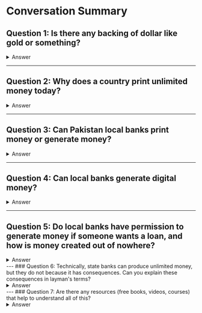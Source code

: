 # Conversation Summary

## Question 1: Is there any backing of dollar like gold or something?

<details>
<summary>Answer</summary>
The U.S. dollar used to be backed by gold under the **Gold Standard** until 1971, but now it is a **fiat currency**, meaning its value is not backed by physical assets like gold. Instead, it derives its value from the trust and confidence in the U.S. government and economy. The Federal Reserve manages the money supply and uses policies like interest rates to maintain the dollar's value.
</details>

---

## Question 2: Why does a country print unlimited money today?

<details>
<summary>Answer</summary>
A country can print money to meet its financial needs, especially during economic crises or fiscal deficits. However, printing **unlimited money** can lead to **inflation** and the **devaluation** of the currency, hurting the economy in the long term. Countries generally print money within controlled limits to maintain economic stability. Central banks balance money supply with **monetary policy** tools, such as adjusting interest rates, to control inflation.
</details>

---

## Question 3: Can Pakistan local banks print money or generate money?

<details>
<summary>Answer</summary>
Yes, Pakistan’s central bank, the **State Bank of Pakistan (SBP)**, has the authority to print or issue currency. Local banks, however, do not directly print money. They can **create money** indirectly through the **fractional reserve banking system**, where they lend out deposits and create new digital credit (money). This process increases the money supply, but it is regulated by the central bank to prevent excessive inflation or instability.
</details>

---

## Question 4: Can local banks generate digital money?

<details>
<summary>Answer</summary>
Yes, local banks, under the regulation of the central bank (SBP), can generate digital money through **fractional reserve banking**. In this system, when a bank issues loans, it creates new money in the form of digital credit, effectively increasing the money supply in the economy. This credit or digital money is not backed by physical assets like gold but is still considered real money because it can be used for transactions. Additionally, **Central Bank Digital Currencies (CBDCs)** are another potential way central banks can issue digital money.
</details>

---

## Question 5: Do local banks have permission to generate money if someone wants a loan, and how is money created out of nowhere?

<details>
<summary>Answer</summary>
Yes, local banks can create new money through the **fractional reserve banking system** when someone takes out a loan. The process works as follows:
1. A bank receives a deposit (e.g., $1,000) and is required to keep only a fraction (e.g., 10%) as reserves.
2. The rest (e.g., $900) is lent to a borrower.
3. This loan creates new money in the form of digital credit, which circulates in the economy.
This new money is "created" from nowhere in the sense that it's not backed by physical cash, but it is a legitimate form of currency in the banking system. The process is regulated to prevent excessive inflation.
https://chatgpt.com/share/677f9ce5-eeb4-800d-80e0-52649d052558
</details>
---
### Question 6: Technically, state banks can produce unlimited money, but they do not because it has consequences. Can you explain these consequences in layman's terms?
<details>
  <summary>Answer</summary>
  Technically, state banks can print unlimited money, but doing so leads to **inflation**, where money loses its value because there’s too much of it in the economy, which can cause **currency devaluation** and a **loss of confidence** in the economy. It also leads to higher **interest rates**, making borrowing more expensive and slowing economic growth. These consequences can cause **economic instability** and hurt businesses and citizens.
</details>
---
### Question 7: Are there any resources (free books, videos, courses) that help to understand all of this?
<details>
  <summary>Answer</summary>
  Yes, there are many free resources to understand economics and money creation. Some of the best options include:
  
  - **Books:**
    - "Economics in One Lesson" by Henry Hazlitt (Free PDF)
    - "The Wealth of Nations" by Adam Smith (Free on Project Gutenberg)
    - "Principles of Economics" by Greg Mankiw (Free versions or course notes)
  
  - **Videos:**
    - **Khan Academy** and **CrashCourse** offer free video lessons on economics and finance.
    - YouTube channels like **Economics Explained** and **The Financial Diet** have informative videos.
  
  - **Online Courses:**
    - **Coursera**, **edX**, and **MIT OpenCourseWare** offer free courses on economics, money, and inflation.
    - Check out the course “Introduction to Economics” by UC Irvine on Coursera and “Principles of Economics” by MIT on edX.
  
  - **Other Resources:**
    - Websites like **Investopedia**, the **Federal Reserve**, and the **Mises Institute** offer articles, guides, and lectures on the economy and money creation.
</details>
